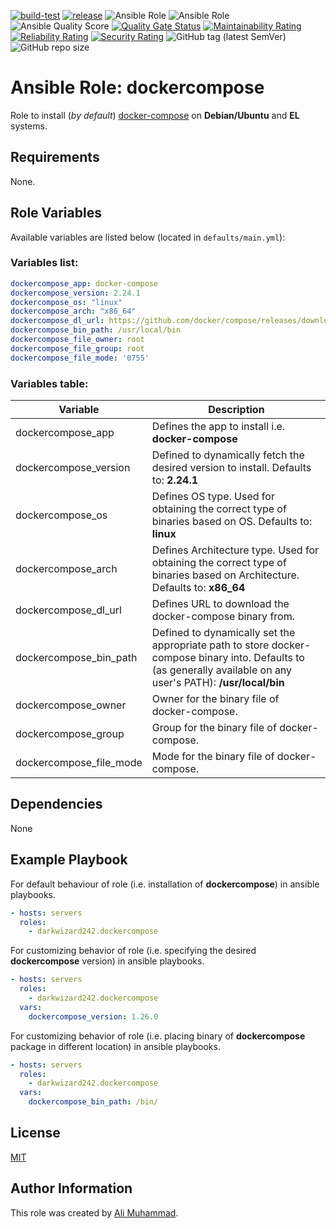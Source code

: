 [![build-test](https://github.com/darkwizard242/ansible-role-dockercompose/workflows/build-and-test/badge.svg?branch=master)](https://github.com/darkwizard242/ansible-role-dockercompose/actions?query=workflow%3Abuild-and-test) [![release](https://github.com/darkwizard242/ansible-role-dockercompose/workflows/release/badge.svg)](https://github.com/darkwizard242/ansible-role-dockercompose/actions?query=workflow%3Arelease) ![Ansible Role](https://img.shields.io/ansible/role/47543?color=dark%20green%20) ![Ansible Role](https://img.shields.io/ansible/role/d/47543?label=role%20downloads) ![Ansible Quality Score](https://img.shields.io/ansible/quality/47543?label=ansible%20quality%20score) [![Quality Gate Status](https://sonarcloud.io/api/project_badges/measure?project=ansible-role-dockercompose&metric=alert_status)](https://sonarcloud.io/dashboard?id=ansible-role-dockercompose) [![Maintainability Rating](https://sonarcloud.io/api/project_badges/measure?project=ansible-role-dockercompose&metric=sqale_rating)](https://sonarcloud.io/dashboard?id=ansible-role-dockercompose) [![Reliability Rating](https://sonarcloud.io/api/project_badges/measure?project=ansible-role-dockercompose&metric=reliability_rating)](https://sonarcloud.io/dashboard?id=ansible-role-dockercompose) [![Security Rating](https://sonarcloud.io/api/project_badges/measure?project=ansible-role-dockercompose&metric=security_rating)](https://sonarcloud.io/dashboard?id=ansible-role-dockercompose) ![GitHub tag (latest SemVer)](https://img.shields.io/github/tag/darkwizard242/ansible-role-dockercompose?label=release) ![GitHub repo size](https://img.shields.io/github/repo-size/darkwizard242/ansible-role-dockercompose?color=orange&style=flat-square)

# Ansible Role: dockercompose

Role to install (_by default_) [docker-compose](https://github.com/docker/compose/) on **Debian/Ubuntu** and **EL** systems.

## Requirements

None.

## Role Variables

Available variables are listed below (located in `defaults/main.yml`):

### Variables list:

```yaml
dockercompose_app: docker-compose
dockercompose_version: 2.24.1
dockercompose_os: "linux"
dockercompose_arch: "x86_64"
dockercompose_dl_url: https://github.com/docker/compose/releases/download/v{{ dockercompose_version }}/{{ dockercompose_app }}-{{ dockercompose_os }}-{{ dockercompose_arch }}
dockercompose_bin_path: /usr/local/bin
dockercompose_file_owner: root
dockercompose_file_group: root
dockercompose_file_mode: '0755'
```

### Variables table:

Variable                | Description
----------------------- | ----------------------------------------------------------------------------------------------------------------------------------------------------------------
dockercompose_app       | Defines the app to install i.e. **docker-compose**
dockercompose_version   | Defined to dynamically fetch the desired version to install. Defaults to: **2.24.1**
dockercompose_os        | Defines OS type. Used for obtaining the correct type of binaries based on OS. Defaults to: **linux**
dockercompose_arch      | Defines Architecture type. Used for obtaining the correct type of binaries based on Architecture. Defaults to: **x86_64**
dockercompose_dl_url    | Defines URL to download the docker-compose binary from.
dockercompose_bin_path  | Defined to dynamically set the appropriate path to store docker-compose binary into. Defaults to (as generally available on any user's PATH): **/usr/local/bin**
dockercompose_owner     | Owner for the binary file of docker-compose.
dockercompose_group     | Group for the binary file of docker-compose.
dockercompose_file_mode | Mode for the binary file of docker-compose.

## Dependencies

None

## Example Playbook

For default behaviour of role (i.e. installation of **dockercompose**) in ansible playbooks.

```yaml
- hosts: servers
  roles:
    - darkwizard242.dockercompose
```

For customizing behavior of role (i.e. specifying the desired **dockercompose** version) in ansible playbooks.

```yaml
- hosts: servers
  roles:
    - darkwizard242.dockercompose
  vars:
    dockercompose_version: 1.26.0
```

For customizing behavior of role (i.e. placing binary of **dockercompose** package in different location) in ansible playbooks.

```yaml
- hosts: servers
  roles:
    - darkwizard242.dockercompose
  vars:
    dockercompose_bin_path: /bin/
```

## License

[MIT](https://github.com/darkwizard242/ansible-role-dockercompose/blob/master/LICENSE)

## Author Information

This role was created by [Ali Muhammad](https://www.alimuhammad.dev/).

